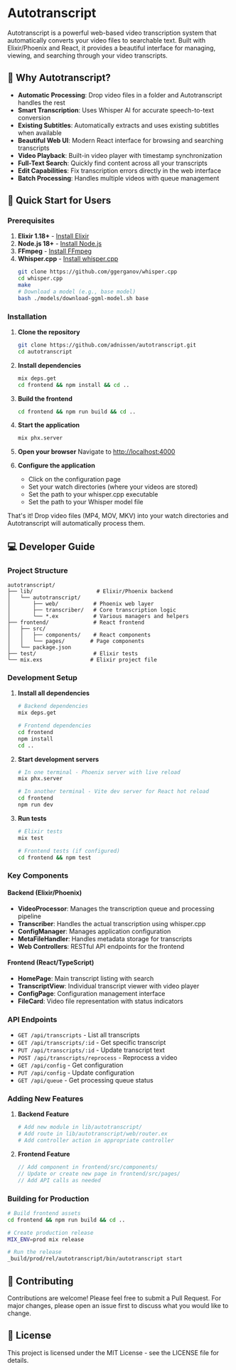 # Autotranscript

Autotranscript is a powerful web-based video transcription system that automatically converts your video files to searchable text. Built with Elixir/Phoenix and React, it provides a beautiful interface for managing, viewing, and searching through your video transcripts.

## 🎯 Why Autotranscript?

- **Automatic Processing**: Drop video files in a folder and Autotranscript handles the rest
- **Smart Transcription**: Uses Whisper AI for accurate speech-to-text conversion
- **Existing Subtitles**: Automatically extracts and uses existing subtitles when available
- **Beautiful Web UI**: Modern React interface for browsing and searching transcripts
- **Video Playback**: Built-in video player with timestamp synchronization
- **Full-Text Search**: Quickly find content across all your transcripts
- **Edit Capabilities**: Fix transcription errors directly in the web interface
- **Batch Processing**: Handles multiple videos with queue management

## 🚀 Quick Start for Users

### Prerequisites

1. **Elixir 1.18+** - [Install Elixir](https://elixir-lang.org/install.html)
2. **Node.js 18+** - [Install Node.js](https://nodejs.org/)
3. **FFmpeg** - [Install FFmpeg](https://ffmpeg.org/download.html)
4. **Whisper.cpp** - [Install whisper.cpp](https://github.com/ggerganov/whisper.cpp)
   ```bash
   git clone https://github.com/ggerganov/whisper.cpp
   cd whisper.cpp
   make
   # Download a model (e.g., base model)
   bash ./models/download-ggml-model.sh base
   ```

### Installation

1. **Clone the repository**
   ```bash
   git clone https://github.com/adnissen/autotranscript.git
   cd autotranscript
   ```

2. **Install dependencies**
   ```bash
   mix deps.get
   cd frontend && npm install && cd ..
   ```

3. **Build the frontend**
   ```bash
   cd frontend && npm run build && cd ..
   ```

4. **Start the application**
   ```bash
   mix phx.server
   ```

5. **Open your browser**
   Navigate to [http://localhost:4000](http://localhost:4000)

6. **Configure the application**
   - Click on the configuration page
   - Set your watch directories (where your videos are stored)
   - Set the path to your whisper.cpp executable
   - Set the path to your Whisper model file

That's it! Drop video files (MP4, MOV, MKV) into your watch directories and Autotranscript will automatically process them.

## 💻 Developer Guide

### Project Structure

```
autotranscript/
├── lib/                    # Elixir/Phoenix backend
│   └── autotranscript/
│       ├── web/           # Phoenix web layer
│       ├── transcriber/   # Core transcription logic
│       └── *.ex           # Various managers and helpers
├── frontend/              # React frontend
│   ├── src/
│   │   ├── components/    # React components
│   │   └── pages/        # Page components
│   └── package.json
├── test/                  # Elixir tests
└── mix.exs               # Elixir project file
```

### Development Setup

1. **Install all dependencies**
   ```bash
   # Backend dependencies
   mix deps.get
   
   # Frontend dependencies
   cd frontend
   npm install
   cd ..
   ```

2. **Start development servers**
   ```bash
   # In one terminal - Phoenix server with live reload
   mix phx.server
   
   # In another terminal - Vite dev server for React hot reload
   cd frontend
   npm run dev
   ```

3. **Run tests**
   ```bash
   # Elixir tests
   mix test
   
   # Frontend tests (if configured)
   cd frontend && npm test
   ```

### Key Components

#### Backend (Elixir/Phoenix)

- **VideoProcessor**: Manages the transcription queue and processing pipeline
- **Transcriber**: Handles the actual transcription using whisper.cpp
- **ConfigManager**: Manages application configuration
- **MetaFileHandler**: Handles metadata storage for transcripts
- **Web Controllers**: RESTful API endpoints for the frontend

#### Frontend (React/TypeScript)

- **HomePage**: Main transcript listing with search
- **TranscriptView**: Individual transcript viewer with video player
- **ConfigPage**: Configuration management interface
- **FileCard**: Video file representation with status indicators

### API Endpoints

- `GET /api/transcripts` - List all transcripts
- `GET /api/transcripts/:id` - Get specific transcript
- `PUT /api/transcripts/:id` - Update transcript text
- `POST /api/transcripts/reprocess` - Reprocess a video
- `GET /api/config` - Get configuration
- `PUT /api/config` - Update configuration
- `GET /api/queue` - Get processing queue status

### Adding New Features

1. **Backend Feature**
   ```elixir
   # Add new module in lib/autotranscript/
   # Add route in lib/autotranscript/web/router.ex
   # Add controller action in appropriate controller
   ```

2. **Frontend Feature**
   ```typescript
   // Add component in frontend/src/components/
   // Update or create new page in frontend/src/pages/
   // Add API calls as needed
   ```

### Building for Production

```bash
# Build frontend assets
cd frontend && npm run build && cd ..

# Create production release
MIX_ENV=prod mix release

# Run the release
_build/prod/rel/autotranscript/bin/autotranscript start
```

## 🤝 Contributing

Contributions are welcome! Please feel free to submit a Pull Request. For major changes, please open an issue first to discuss what you would like to change.

## 📝 License

This project is licensed under the MIT License - see the LICENSE file for details.